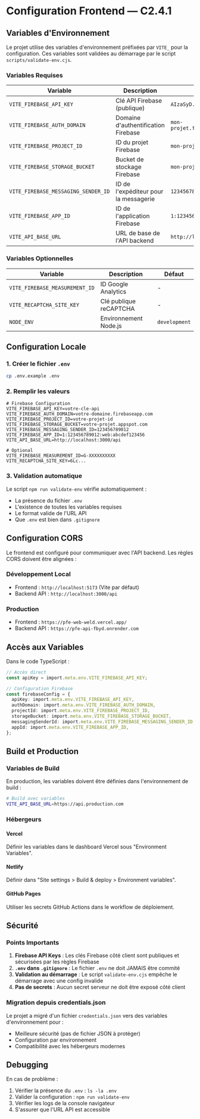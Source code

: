 # Configuration Frontend — C2.4.1

## Variables d'Environnement

Le projet utilise des variables d'environnement préfixées par `VITE_` pour la configuration. Ces variables sont validées au démarrage par le script `scripts/validate-env.cjs`.

### Variables Requises

| Variable                            | Description                           | Exemple                      |
| ----------------------------------- | ------------------------------------- | ---------------------------- |
| `VITE_FIREBASE_API_KEY`             | Clé API Firebase (publique)           | `AIzaSyD...`                 |
| `VITE_FIREBASE_AUTH_DOMAIN`         | Domaine d'authentification Firebase   | `mon-projet.firebaseapp.com` |
| `VITE_FIREBASE_PROJECT_ID`          | ID du projet Firebase                 | `mon-projet-12345`           |
| `VITE_FIREBASE_STORAGE_BUCKET`      | Bucket de stockage Firebase           | `mon-projet.appspot.com`     |
| `VITE_FIREBASE_MESSAGING_SENDER_ID` | ID de l'expéditeur pour la messagerie | `123456789012`               |
| `VITE_FIREBASE_APP_ID`              | ID de l'application Firebase          | `1:123456789012:web:abc...`  |
| `VITE_API_BASE_URL`                 | URL de base de l'API backend          | `http://localhost:3000/api`  |

### Variables Optionnelles

| Variable                       | Description            | Défaut        |
| ------------------------------ | ---------------------- | ------------- |
| `VITE_FIREBASE_MEASUREMENT_ID` | ID Google Analytics    | -             |
| `VITE_RECAPTCHA_SITE_KEY`      | Clé publique reCAPTCHA | -             |
| `NODE_ENV`                     | Environnement Node.js  | `development` |

## Configuration Locale

### 1. Créer le fichier `.env`

```bash
cp .env.example .env
```

### 2. Remplir les valeurs

```env
# Firebase Configuration
VITE_FIREBASE_API_KEY=votre-cle-api
VITE_FIREBASE_AUTH_DOMAIN=votre-domaine.firebaseapp.com
VITE_FIREBASE_PROJECT_ID=votre-projet-id
VITE_FIREBASE_STORAGE_BUCKET=votre-projet.appspot.com
VITE_FIREBASE_MESSAGING_SENDER_ID=123456789012
VITE_FIREBASE_APP_ID=1:123456789012:web:abcdef123456
VITE_API_BASE_URL=http://localhost:3000/api

# Optional
VITE_FIREBASE_MEASUREMENT_ID=G-XXXXXXXXXX
VITE_RECAPTCHA_SITE_KEY=6Lc...
```

### 3. Validation automatique

Le script `npm run validate-env` vérifie automatiquement :

- La présence du fichier `.env`
- L'existence de toutes les variables requises
- Le format valide de l'URL API
- Que `.env` est bien dans `.gitignore`

## Configuration CORS

Le frontend est configuré pour communiquer avec l'API backend. Les règles CORS doivent être alignées :

### Développement Local

- Frontend : `http://localhost:5173` (Vite par défaut)
- Backend API : `http://localhost:3000/api`

### Production

- Frontend : `https://pfe-web-weld.vercel.app/`
- Backend API : `https://pfe-api-fbyd.onrender.com`

## Accès aux Variables

Dans le code TypeScript :

```typescript
// Accès direct
const apiKey = import.meta.env.VITE_FIREBASE_API_KEY;

// Configuration Firebase
const firebaseConfig = {
  apiKey: import.meta.env.VITE_FIREBASE_API_KEY,
  authDomain: import.meta.env.VITE_FIREBASE_AUTH_DOMAIN,
  projectId: import.meta.env.VITE_FIREBASE_PROJECT_ID,
  storageBucket: import.meta.env.VITE_FIREBASE_STORAGE_BUCKET,
  messagingSenderId: import.meta.env.VITE_FIREBASE_MESSAGING_SENDER_ID,
  appId: import.meta.env.VITE_FIREBASE_APP_ID,
};
```

## Build et Production

### Variables de Build

En production, les variables doivent être définies dans l'environnement de build :

```bash
# Build avec variables
VITE_API_BASE_URL=https://api.production.com
```

### Hébergeurs

#### Vercel

Définir les variables dans le dashboard Vercel sous "Environment Variables".

#### Netlify

Définir dans "Site settings > Build & deploy > Environment variables".

#### GitHub Pages

Utiliser les secrets GitHub Actions dans le workflow de déploiement.

## Sécurité

### Points Importants

1. **Firebase API Keys** : Les clés Firebase côté client sont publiques et sécurisées par les règles Firebase
2. **`.env` dans `.gitignore`** : Le fichier `.env` ne doit JAMAIS être commité
3. **Validation au démarrage** : Le script `validate-env.cjs` empêche le démarrage avec une config invalide
4. **Pas de secrets** : Aucun secret serveur ne doit être exposé côté client

### Migration depuis credentials.json

Le projet a migré d'un fichier `credentials.json` vers des variables d'environnement pour :

- Meilleure sécurité (pas de fichier JSON à protéger)
- Configuration par environnement
- Compatibilité avec les hébergeurs modernes

## Debugging

En cas de problème :

1. Vérifier la présence du `.env` : `ls -la .env`
2. Valider la configuration : `npm run validate-env`
3. Vérifier les logs de la console navigateur
4. S'assurer que l'URL API est accessible

